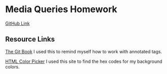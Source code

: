 
# Media Queries Homework
[GitHub Link](https://github.com/Cantare83/hw_mq_hendricks_christina.git)

## Resource Links
[The Git Book](https://git-scm.com/book/en/v2/Git-Basics-Tagging)
I used this to remind myself how to work with annotated tags.

[HTML Color Picker](http://www.w3schools.com/colors/colors_picker.asp)
I used this site to find the hex codes for my background colors. 